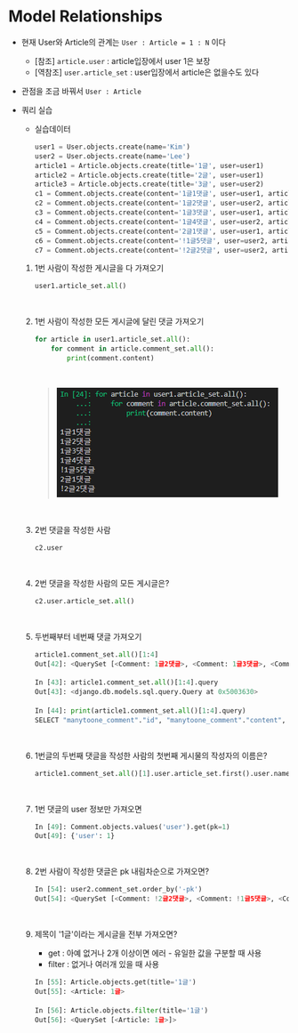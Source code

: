 # Model Relationships

- 현재 User와 Article의 관계는 `User : Article = 1 : N` 이다
  - [참조] `article.user` : article입장에서 user 1은 보장
  - [역참조] `user.article_set` : user입장에서 article은 없을수도 있다
- 관점을 조금 바꿔서 `User : Article `



- 쿼리 실습

  - 실습데이터

    ```python
    user1 = User.objects.create(name='Kim')
    user2 = User.objects.create(name='Lee')
    article1 = Article.objects.create(title='1글', user=user1)
    article2 = Article.objects.create(title='2글', user=user1)
    article3 = Article.objects.create(title='3글', user=user2)
    c1 = Comment.objects.create(content='1글1댓글', user=user1, article=article1)
    c2 = Comment.objects.create(content='1글2댓글', user=user2, article=article1)
    c3 = Comment.objects.create(content='1글3댓글', user=user1, article=article1)
    c4 = Comment.objects.create(content='1글4댓글', user=user2, article=article1)
    c5 = Comment.objects.create(content='2글1댓글', user=user1, article=article2)
    c6 = Comment.objects.create(content='!1글5댓글', user=user2, article=article1)
    c7 = Comment.objects.create(content='!2글2댓글', user=user2, article=article2)
    ```

    

  1. 1번 사람이 작성한 게시글을 다 가져오기

     ```python
     user1.article_set.all()
     ```

     <br>

  2. 1번 사람이 작성한 모든 게시글에 달린 댓글 가져오기

     ```python
     for article in user1.article_set.all():
         for comment in article.comment_set.all():
             print(comment.content)
     ```

     <br>

     > ![1573537776666](images/1573537776666.png)

     <br>

  3. 2번 댓글을 작성한 사람

     ```python
     c2.user
     ```

     <br>

  4. 2번 댓글을 작성한 사람의 모든 게시글은?

     ```python
     c2.user.article_set.all()
     ```

     <br>

  5. 두번째부터 네번째 댓글 가져오기

     ```python
     article1.comment_set.all()[1:4]
     Out[42]: <QuerySet [<Comment: 1글2댓글>, <Comment: 1글3댓글>, <Comment: 1글4댓글>]>
     
     In [43]: article1.comment_set.all()[1:4].query
     Out[43]: <django.db.models.sql.query.Query at 0x5003630>
     
     In [44]: print(article1.comment_set.all()[1:4].query)
     SELECT "manytoone_comment"."id", "manytoone_comment"."content", "manytoone_comment"."article_id", "manytoone_comment"."user_id" FROM "manytoone_comment" WHERE "manytoone_comment"."article_id" = 1  LIMIT 3 OFFSET 1
     ```

     <br>

  6. 1번글의 두번째 댓글을 작성한 사람의 첫번째 게시물의 작성자의 이름은?

     ```python
     article1.comment_set.all()[1].user.article_set.first().user.name
     ```

     <br>

  7. 1번 댓글의 user 정보만 가져오면

     ```python
     In [49]: Comment.objects.values('user').get(pk=1)
     Out[49]: {'user': 1}
     ```

     <br>

  8. 2번 사람이 작성한 댓글은 pk 내림차순으로 가져오면?

     ```python
     In [54]: user2.comment_set.order_by('-pk')
     Out[54]: <QuerySet [<Comment: !2글2댓글>, <Comment: !1글5댓글>, <Comment: 1글4댓글>, <Comment: 1글2댓글>]>
     ```

     <br>

  9. 제목이 '1글'이라는 게시글을 전부 가져오면?

     - get : 아예 없거나 2개 이상이면 에러 - 유일한 값을 구분할 때 사용
     - filter : 없거나 여러개 있을 때 사용

     ```python
     In [55]: Article.objects.get(title='1글')
     Out[55]: <Article: 1글>
             
     In [56]: Article.objects.filter(title='1글')
     Out[56]: <QuerySet [<Article: 1글>]>
     ```

     

